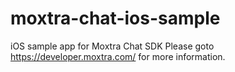 # moxtra-chat-ios-sample

iOS sample app for Moxtra Chat SDK
Please goto https://developer.moxtra.com/ for more information.

